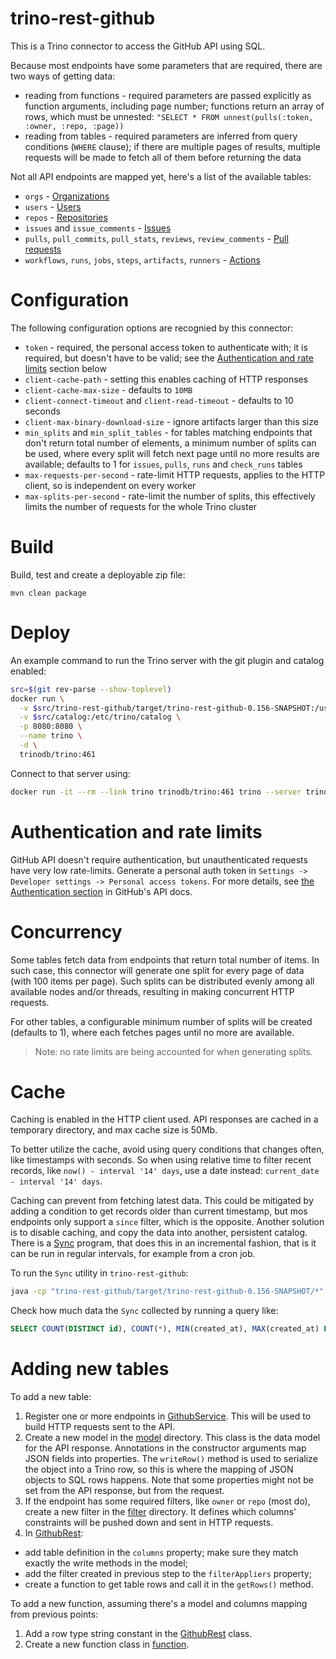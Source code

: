 trino-rest-github
=================

This is a Trino connector to access the GitHub API using SQL.

Because most endpoints have some parameters that are required, there are two ways of getting data:
* reading from functions - required parameters are passed explicitly as function arguments, including page number;
  functions return an array of rows, which must be unnested: `"SELECT * FROM unnest(pulls(:token, :owner, :repo, :page))`
* reading from tables - required parameters are inferred from query conditions (`WHERE` clause); if there are multiple pages of results,
  multiple requests will be made to fetch all of them before returning the data

Not all API endpoints are mapped yet, here's a list of the available tables:
* `orgs` - [Organizations](https://docs.github.com/en/rest/reference/orgs)
* `users` - [Users](https://docs.github.com/en/rest/reference/users)
* `repos` - [Repositories](https://docs.github.com/en/rest/reference/repos)
* `issues` and `issue_comments` - [Issues](https://docs.github.com/en/rest/reference/issues)
* `pulls`, `pull_commits`, `pull_stats`, `reviews`, `review_comments` - [Pull requests](https://docs.github.com/en/rest/reference/pulls)
* `workflows`, `runs`, `jobs`, `steps`, `artifacts`, `runners` - [Actions](https://docs.github.com/en/rest/reference/actions)

# Configuration

The following configuration options are recognied by this connector:

* `token` - required, the personal access token to authenticate with; it is required, but doesn't have to be valid;
  see the [Authentication and rate limits](#authentication-and-rate-limits) section below
* `client-cache-path` - setting this enables caching of HTTP responses
* `client-cache-max-size` - defaults to `10MB`
* `client-connect-timeout` and `client-read-timeout` - defaults to 10 seconds
* `client-max-binary-download-size` - ignore artifacts larger than this size
* `min_splits` and `min_split_tables` - for tables matching endpoints that
  don't return total number of elements, a minimum number of splits can be
  used, where every split will fetch next page until no more results are
  available; defaults to 1 for `issues`, `pulls`, `runs` and `check_runs`
  tables
* `max-requests-per-second` - rate-limit HTTP requests, applies to the HTTP
  client, so is independent on every worker
* `max-splits-per-second` - rate-limit the number of splits, this effectively
  limits the number of requests for the whole Trino cluster

# Build

Build, test and create a deployable zip file:
```
mvn clean package
```

# Deploy

An example command to run the Trino server with the git plugin and catalog enabled:

```bash
src=$(git rev-parse --show-toplevel)
docker run \
  -v $src/trino-rest-github/target/trino-rest-github-0.156-SNAPSHOT:/usr/lib/trino/plugin/github \
  -v $src/catalog:/etc/trino/catalog \
  -p 8080:8080 \
  --name trino \
  -d \
  trinodb/trino:461
```

Connect to that server using:
```bash
docker run -it --rm --link trino trinodb/trino:461 trino --server trino:8080 --catalog github --schema default
```

# Authentication and rate limits

GitHub API doesn't require authentication, but unauthenticated requests have very low rate-limits.
Generate a personal auth token in `Settings -> Developer settings -> Personal access tokens`.
For more details, see [the Authentication section](https://docs.github.com/en/rest/guides/getting-started-with-the-rest-api#authentication) in GitHub's API docs.

# Concurrency

Some tables fetch data from endpoints that return total number of items. In such case,
this connector will generate one split for every page of data (with 100 items per page).
Such splits can be distributed evenly among all available nodes and/or threads, resulting in making concurrent HTTP requests.

For other tables, a configurable minimum number of splits will be created (defaults to 1), where each fetches pages until no more are available.

> Note: no rate limits are being accounted for when generating splits.

# Cache

Caching is enabled in the HTTP client used. API responses are cached in a temporary directory, and max cache size is 50Mb.

To better utilize the cache, avoid using query conditions that changes often, like timestamps with seconds. So when using relative time
to filter recent records, like `now() - interval '14' days`, use a date instead: `current_date - interval '14' days`.

Caching can prevent from fetching latest data. This could be mitigated by adding a condition to get records older than current timestamp,
but mos endpoints only support a `since` filter, which is the opposite. Another solution is to disable caching,
and copy the data into another, persistent catalog. There is a [Sync](src/main/java/pl/net/was/rest/github/Sync.java) program,
that does this in an incremental fashion, that is it can be run in regular intervals, for example from a cron job.

To run the `Sync` utility in `trino-rest-github`:
```bash
java -cp "trino-rest-github/target/trino-rest-github-0.156-SNAPSHOT/*" pl.net.was.rest.github.Sync
```

Check how much data the `Sync` collected by running a query like:
```sql
SELECT COUNT(DISTINCT id), COUNT(*), MIN(created_at), MAX(created_at) FROM runs;
```

# Adding new tables

To add a new table:

1. Register one or more endpoints in [GithubService](src/main/java/pl/net/was/rest/github/service/GithubService.java).
   This will be used to build HTTP requests sent to the API.
1. Create a new model in the [model](src/main/java/pl/net/was/rest/github/model) directory.
   This class is the data model for the API response. Annotations in the constructor arguments map JSON fields into properties.
   The `writeRow()` method is used to serialize the object into a Trino row, so this is where the mapping of JSON objects to SQL rows happens.
   Note that some properties might not be set from the API response, but from the request.
1. If the endpoint has some required filters, like `owner` or `repo` (most do),
   create a new filter in the [filter](src/main/java/pl/net/was/rest/github/filter) directory.
   It defines which columns' constraints will be pushed down and sent in HTTP requests.
1. In [GithubRest](src/main/java/pl/net/was/rest/github/GithubRest.java):
  * add table definition in the `columns` property; make sure they match exactly the write methods in the model;
  * add the filter created in previous step to the `filterAppliers` property;
  * create a function to get table rows and call it in the `getRows()` method.

To add a new function, assuming there's a model and columns mapping from previous points:
1. Add a row type string constant in the [GithubRest](src/main/java/pl/net/was/rest/github/GithubRest.java) class.
1. Create a new function class in [function](src/main/java/pl/net/was/rest/github/function).
